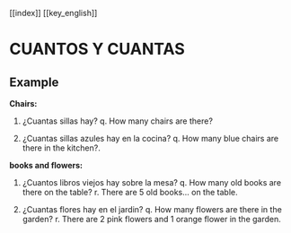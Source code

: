 [[index]]
[[key_english]]

# CUANTOS Y CUANTAS

## Example

**Chairs:**
1. ¿Cuantas sillas hay?
	q. How many chairs are there?

2. ¿Cuantas sillas azules hay en la cocina?
	q. How many blue chairs are there in the kitchen?.

**books and flowers:**
1. ¿Cuantos libros viejos hay sobre la mesa?
	q. How many old books are there on the table?
	r. There are 5 old books... on the table.

2. ¿Cuantas flores hay en el jardin?
	q. How many flowers are there in the garden?
	r. There are 2 pink flowers and 1 orange flower in the garden.









